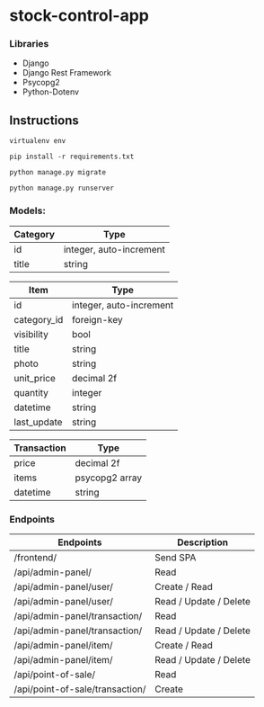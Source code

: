 # stock-control-app

### Libraries
- Django
- Django Rest Framework
- Psycopg2
- Python-Dotenv

## Instructions
`virtualenv env`

`pip install -r requirements.txt`

`python manage.py migrate`

`python manage.py runserver`

### Models:
| Category | Type |
| ------------- | ------------- |
| id | integer, auto-increment |
| title | string |


| Item | Type |
| ------------- | ------------- |
| id | integer, auto-increment |
| category_id | foreign-key |
| visibility | bool |
| title | string |
| photo | string |
| unit_price | decimal 2f |
| quantity | integer |
| datetime | string |
| last_update | string |


| Transaction | Type |
| ------------- | ------------- |
| price | decimal 2f |
| items | psycopg2 array |
| datetime | string |


### Endpoints 

| Endpoints | Description |
| ------------- | ------------- |
| /frontend/ | Send SPA |
| /api/admin-panel/ | Read |
| /api/admin-panel/user/ | Create / Read |
| /api/admin-panel/user/<id> | Read / Update / Delete |
| /api/admin-panel/transaction/ | Read |
| /api/admin-panel/transaction/<id> | Read / Update / Delete |
| /api/admin-panel/item/ | Create / Read |
| /api/admin-panel/item/<id> | Read / Update / Delete |
| /api/point-of-sale/ | Read |
| /api/point-of-sale/transaction/ | Create |
